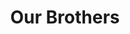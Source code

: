 ---
templateKey: 'actives'
path: /actives
image: ../img/home.png
title: Our Brothers
subheading: Meet the brothers of Theta Tau

classes:
  eta:
    - image: /img/brothers/eta/101.jpg
      text: >
        Tao Lu
      major: > 
        Materials Engineering
      year: >
        Class of 2022
  lambda:
    - image: /img/brothers/lambda/135.jpg
      text: >
        Billy Chen
      major: > 
        Computer Science
      year: >
        Class of 2022
    - image: /img/brothers/lambda/142.jpg
      text: >
        Melody Tang
      major: > 
        Bioengineering
      year: >
        Class of 2022
    - image: /img/brothers/lambda/145.jpg
      text: >
        Sei Chang
      major: > 
        Computer Science and Engineering
      year: >
        Class of 2022
  mu:
    - image: /img/brothers/mu/147.jpg
      text: >
        Christine Jung
      major: > 
        Bioengineering
      year: >
        Class of 2022
    - image: /img/brothers/mu/148.jpg
      text: >
        Christy Yee
      major: > 
        Computer Science
      year: >
        Class of 2022
    - image: /img/brothers/mu/149.jpg
      text: >
        Sarah Jade Hakim
      major: > 
        Chemical Engineering
      year: >
        Class of 2022
    - image: /img/brothers/mu/150.jpg
      text: >
        Kenneth Tjhan
      major: > 
        Chemical Engineering
      year: >
        Class of 2022
    - image: /img/brothers/mu/152.jpg
      text: >
        Paul Vu
      major: > 
        Computer Science
      year: >
        Class of 2022
    - image: /img/brothers/mu/153.jpg
      text: >
        Thy Tran
      major: > 
        Mechanical Engineering
      year: >
        Class of 2022
    - image: /img/brothers/mu/154.jpg
      text: >
        Zachary Wong
      major: > 
        Mechanical Engineering
      year: >
        Class of 2022
  nu:
    - image: /img/brothers/nu/155.jpg
      text: >
        Alex Chen
      major: > 
        Computer Science
      year: >
        Class of 2023
    - image: /img/brothers/nu/156.jpg
      text: >
        Anh Mac
      major: > 
        Computer Science
      year: >
        Class of 2022
    - image: /img/brothers/nu/158.jpg
      text: >
        Bryan Pham
      major: > 
        Mathematics of Computation
      year: >
        Class of 2022
    - image: /img/brothers/nu/159.jpg
      text: >
        Dan Nguyen
      major: > 
        Mechanical Engineering
      year: >
        Class of 2022
    - image: /img/brothers/nu/160.jpg
      text: >
        Daniel Smith
      major: > 
        Computer Science
      year: >
        Class of 2022
    - image: /img/brothers/nu/161.jpg
      text: >
        Dorian Humbert
      major: > 
        Mechanical Engineering
      year: >
        Class of 2022
    - image: /img/brothers/nu/162.jpg
      text: >
        Emily Yu
      major: > 
        Chemical Engineering
      year: >
        Class of 2023
    - image: /img/brothers/nu/163.jpg
      text: >
        Jacob Rajacich
      major: > 
        Aerospace Engineering
      year: >
        Class of 2022
    - image: /img/brothers/nu/164.jpg
      text: >
        Kimi Kodama
      major: > 
        Aerospace Engineering
      year: >
        Class of 2022
    - image: /img/brothers/nu/165.jpg
      text: >
        Melissa Chang
      major: > 
        Electrical Engineering
      year: >
        Class of 2022
    - image: /img/brothers/nu/167.jpg
      text: >
        Stephen Kim
      major: > 
        Mathematics of Computation
      year: >
        Class of 2022
    - image: /img/brothers/nu/166.jpg
      text: >
        Vivianne Dinh
      major: > 
        Computer Science
      year: >
        Class of 2022

---